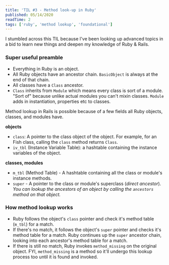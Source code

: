 ```yaml
---
title: 'TIL #3 - Method look-up in Ruby'
published: 05/14/2020
readTime: 2
tags: ['ruby', 'method lookup', 'foundational']
---
```


I stumbled across this TIL because I've been looking up advanced topics in a bid to learn new things and deepen my knowledge of Ruby & Rails. 

### Super useful preamble

- Everything in Ruby is an object.
- All Ruby objects have an ancestor chain. `BasicObject` is always at the end of that chain.
- All classes have a `Class` ancestor.
- `Class` inherits from `Module` which means every class is sort of a module. "Sort of" because unlike actual modules you can't mixin classes. `Module` adds in instantiation, properties etc to classes.

Method lookup in Rails is possible because of a few fields all Ruby objects, classes, and modules have.

**objects**
- `class`: A pointer to the class object of the object. For example, for an Fish class, calling the `class` method returns `Class`.
- `iv_tbl` (Instance Variable Table): a hashtable containing the instance variables of the object.

**classes, modules**
- `m_tbl` (Method Table) - A hashtable containing all the class or module's instance methods.
- `super` - A pointer to the class or module's superclass (_direct ancestor_). _You can lookup the ancestors of an object by calling the `ancestors` method on that object._

### How method lookup works

- Ruby follows the object's `class` pointer and check it's method table (`m_tbl`) for a match.
- If there's no match, it follows the object's `super` pointer and checks it's method table for a match. Ruby continues up the `super` ancestor chain, looking into each ancestor's method table for a match.
- If there is still no match, Ruby invokes `method_missing` on the original object. FYI, `method_missing` is a method so it'll undergo this lookup process too until it is found and invoked.